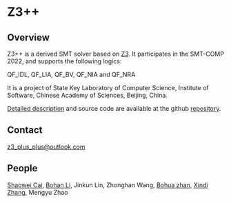 # **Z3++**

## Overview

Z3++ is a derived SMT solver based on [Z3](https://github.com/Z3Prover/z3). It participates in the SMT-COMP 2022, and supports the following logics:

QF_IDL, QF_LIA, QF_BV, QF_NIA and QF_NRA

It is a project of State Key Laboratory of Computer Science, Institute of Software, Chinese Academy of Sciences, Beijing, China.

[Detailed description]() and source code are available at the github [repository]().

## Contact

z3_plus_plus@outlook.com
## People
[Shaowei Cai](http://lcs.ios.ac.cn/~caisw/),
[Bohan Li](https://douglaslee001.github.io/),
Jinkun Lin,
Zhonghan Wang,
[Bohua zhan](https://lcs.ios.ac.cn/~bzhan/),
[Xindi Zhang](https://dezhangxd.github.io/),
Mengyu Zhao

